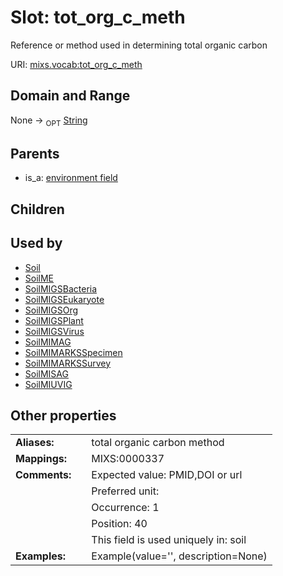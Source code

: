 
# Slot: tot_org_c_meth


Reference or method used in determining total organic carbon

URI: [mixs.vocab:tot_org_c_meth](https://w3id.org/mixs/vocab/tot_org_c_meth)


## Domain and Range

None ->  <sub>OPT</sub> [String](types/String.md)

## Parents

 *  is_a: [environment field](environment_field.md)

## Children


## Used by

 * [Soil](Soil.md)
 * [SoilME](SoilME.md)
 * [SoilMIGSBacteria](SoilMIGSBacteria.md)
 * [SoilMIGSEukaryote](SoilMIGSEukaryote.md)
 * [SoilMIGSOrg](SoilMIGSOrg.md)
 * [SoilMIGSPlant](SoilMIGSPlant.md)
 * [SoilMIGSVirus](SoilMIGSVirus.md)
 * [SoilMIMAG](SoilMIMAG.md)
 * [SoilMIMARKSSpecimen](SoilMIMARKSSpecimen.md)
 * [SoilMIMARKSSurvey](SoilMIMARKSSurvey.md)
 * [SoilMISAG](SoilMISAG.md)
 * [SoilMIUVIG](SoilMIUVIG.md)

## Other properties

|  |  |  |
| --- | --- | --- |
| **Aliases:** | | total organic carbon method |
| **Mappings:** | | MIXS:0000337 |
| **Comments:** | | Expected value: PMID,DOI or url |
|  | | Preferred unit:  |
|  | | Occurrence: 1 |
|  | | Position: 40 |
|  | | This field is used uniquely in: soil |
| **Examples:** | | Example(value='', description=None) |


